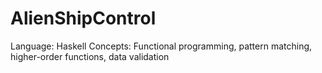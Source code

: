 # AlienShipControl
Language: Haskell  Concepts: Functional programming, pattern matching, higher-order functions, data validation 
